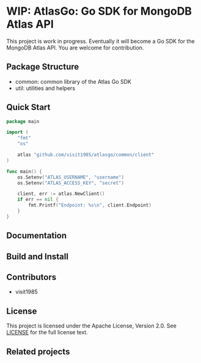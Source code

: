 # WIP: AtlasGo: Go SDK for MongoDB Atlas API

This project is work in progress. Eventually it will become a Go SDK for the MongoDB Atlas API. You are welcome for contribution.


## Package Structure

*  common: common library of the Atlas Go SDK
*  util: utilities and helpers


## Quick Start

```go
package main

import (
	"fmt"
	"os"

	atlas "github.com/visit1985/atlasgo/common/client"
)

func main() {
	os.Setenv("ATLAS_USERNAME", "username")
	os.Setenv("ATLAS_ACCESS_KEY", "secret")

	client, err := atlas.NewClient()
	if err == nil {
		fmt.Printf("Endpoint: %s\n", client.Endpoint)
	}
}

```


## Documentation


## Build and Install


## Contributors

  * visit1985


## License

This project is licensed under the Apache License, Version 2.0. See [LICENSE](https://github.com/visit1985/atlasgo/blob/master/LICENSE.txt) for the full license text.


## Related projects
